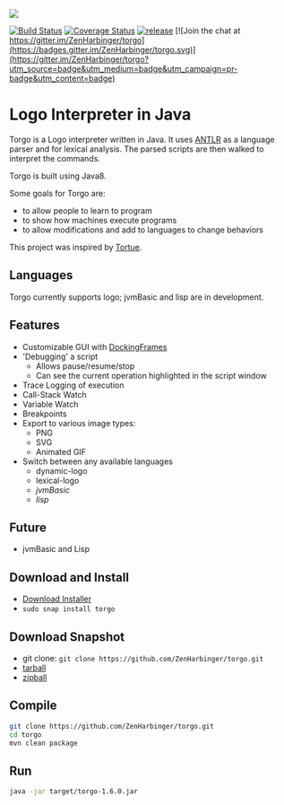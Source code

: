 ![](http://tros.org/torgo/tros-images/torgo-orange-and-green.svg)  

[![Build Status](https://circleci.com/gh/ZenHarbinger/torgo.svg?style=shield&circle-token=:circle-token)](https://circleci.com/gh/ZenHarbinger/torgo)
[![Coverage Status](https://codecov.io/github/ZenHarbinger/torgo/coverage.svg?branch=master)](https://codecov.io/github/ZenHarbinger/torgo)
[![release](http://github-release-version.herokuapp.com/github/ZenHarbinger/torgo/release.svg?style=flat)](https://github.com/ZenHarbinger/torgo/releases/latest)
[![Join the chat at https://gitter.im/ZenHarbinger/torgo](https://badges.gitter.im/ZenHarbinger/torgo.svg)](https://gitter.im/ZenHarbinger/torgo?utm_source=badge&utm_medium=badge&utm_campaign=pr-badge&utm_content=badge)

# Logo Interpreter in Java

Torgo is a Logo interpreter written in Java. It uses [ANTLR](http://www.antlr.org/) as a language parser and for lexical analysis. The parsed scripts are then walked to interpret the commands.

Torgo is built using Java8.

Some goals for Torgo are:

- to allow people to learn to program
- to show how machines execute programs
- to allow modifications and add to languages to change behaviors

This project was inspired by [Tortue](http://tortue.sourceforge.net/).

## Languages

Torgo currently supports logo; jvmBasic and lisp are in development.

## Features

- Customizable GUI with [DockingFrames](https://github.com/Benoker/DockingFrames)
- 'Debugging' a script
    - Allows pause/resume/stop
    - Can see the current operation highlighted in the script window
- Trace Logging of execution
- Call-Stack Watch
- Variable Watch
- Breakpoints
- Export to various image types:
    - PNG
    - SVG
    - Animated GIF
- Switch between any available languages
    - dynamic-logo
    - lexical-logo
    - *jvmBasic*
    - *lisp*

## Future

- jvmBasic and Lisp

## Download and Install

- [Download Installer](https://github.com/ZenHarbinger/torgo/releases/latest)
- `sudo snap install torgo`

## Download Snapshot

- git clone: `git clone https://github.com/ZenHarbinger/torgo.git`
- [tarball](https://github.com/ZenHarbinger/torgo/tarball/master)
- [zipball](https://github.com/ZenHarbinger/torgo/zipball/master)

## Compile

```sh
git clone https://github.com/ZenHarbinger/torgo.git
cd torgo
mvn clean package
```

## Run

```sh
java -jar target/torgo-1.6.0.jar
```
